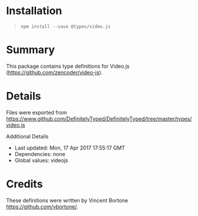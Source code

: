 # Installation
> `npm install --save @types/video.js`

# Summary
This package contains type definitions for Video.js (https://github.com/zencoder/video-js).

# Details
Files were exported from https://www.github.com/DefinitelyTyped/DefinitelyTyped/tree/master/types/video.js

Additional Details
 * Last updated: Mon, 17 Apr 2017 17:55:17 GMT
 * Dependencies: none
 * Global values: videojs

# Credits
These definitions were written by Vincent Bortone <https://github.com/vbortone/>.
